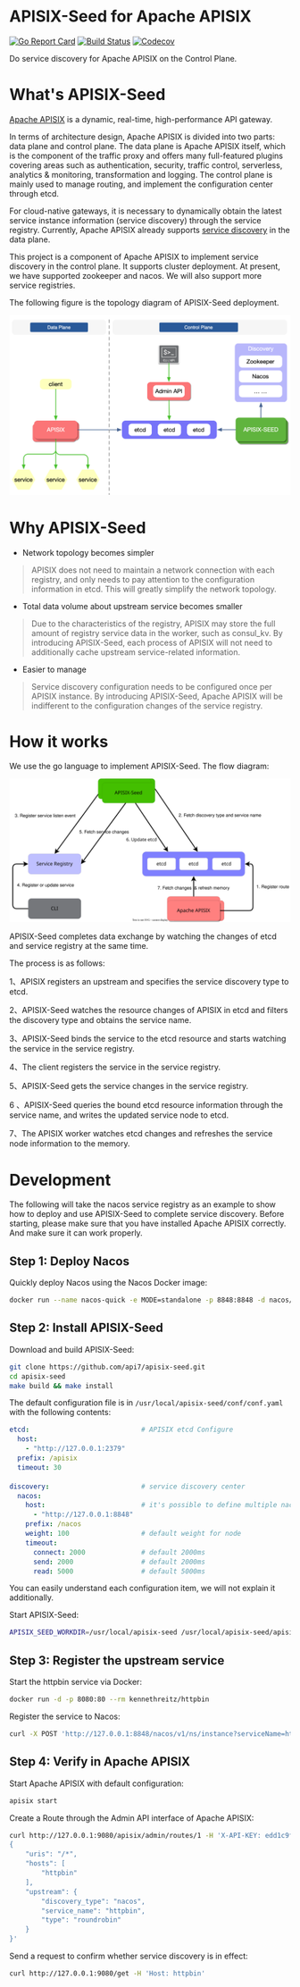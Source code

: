 # APISIX-Seed for Apache APISIX
[![Go Report Card](https://goreportcard.com/badge/github.com/api7/apisix-seed)](https://goreportcard.com/report/github.com/api7/apisix-seed)
[![Build Status](https://github.com/api7/apisix-seed/workflows/unit-test-ci/badge.svg?branch=main)](https://github.com/api7/apisix-seed/actions)
[![Codecov](https://codecov.io/gh/api7/apisix-seed/branch/main/graph/badge.svg)](https://codecov.io/gh/api7/apisix-seed)

Do service discovery for Apache APISIX on the Control Plane.

# What's APISIX-Seed
[Apache APISIX](https://github.com/apache/apisix) is a dynamic, real-time, high-performance API gateway.

In terms of architecture design, Apache APISIX is divided into two parts: data plane and control plane. The data plane is Apache APISIX itself, which is the component of the traffic proxy and offers many full-featured plugins covering areas such as authentication, security, traffic control, serverless, analytics & monitoring, transformation and logging.
The control plane is mainly used to manage routing, and implement the configuration center through etcd.

For cloud-native gateways, it is necessary to dynamically obtain the latest service instance information (service discovery) through the service registry. Currently, Apache APISIX already supports [service discovery](https://github.com/apache/apisix/blob/master/docs/en/latest/discovery.md) in the data plane.

This project is a component of Apache APISIX to implement service discovery in the control plane. It supports cluster deployment. At present, we have supported zookeeper and nacos. We will also support more service registries.

The following figure is the topology diagram of APISIX-Seed deployment.

![apisix-seed overview](./docs/assets/images/apisix-seed%20overview.png)

# Why APISIX-Seed
- Network topology becomes simpler

> APISIX does not need to maintain a network connection with each registry, and only needs to pay attention to the configuration information in etcd. This will greatly simplify the network topology.

- Total data volume about upstream service becomes smaller
> Due to the characteristics of the registry, APISIX may store the full amount of registry service data in the worker, such as consul_kv. By introducing APISIX-Seed, each process of APISIX will not need to additionally cache upstream service-related information.

- Easier to manage
> Service discovery configuration needs to be configured once per APISIX instance. By introducing APISIX-Seed, Apache APISIX will be indifferent to the configuration changes of the service registry.

# How it works
We use the go language to implement APISIX-Seed. The flow diagram:

![apisix-seed flow diagram](./docs/assets/images/apisix-seed%20workflow.svg)

APISIX-Seed completes data exchange by watching the changes of etcd and service registry at the same time.

The process is as follows:

1、APISIX registers an upstream and specifies the service discovery type to etcd. 

2、APISIX-Seed watches the resource changes of APISIX in etcd and filters the discovery type and obtains the service name.

3、APISIX-Seed binds the service to the etcd resource and starts watching the service in the service registry.

4、The client registers the service in the service registry.

5、APISIX-Seed gets the service changes in the service registry.

6 、APISIX-Seed queries the bound etcd resource information through the service name, and writes the updated service node to etcd.

7、The APISIX worker watches etcd changes and refreshes the service node information to the memory.

# Development

The following will take the nacos service registry as an example to show how to deploy and use APISIX-Seed to complete service discovery. Before starting, please make sure that you have installed Apache APISIX correctly. And make sure it can work properly.

## Step 1: Deploy Nacos

Quickly deploy Nacos using the Nacos Docker image:
```bash
docker run --name nacos-quick -e MODE=standalone -p 8848:8848 -d nacos/nacos-server:2.0.2
```

## Step 2: Install APISIX-Seed

Download and build APISIX-Seed:
```bash
git clone https://github.com/api7/apisix-seed.git
cd apisix-seed
make build && make install
```

The default configuration file is in `/usr/local/apisix-seed/conf/conf.yaml` with the following contents:
```yaml
etcd:                            # APISIX etcd Configure
  host:
    - "http://127.0.0.1:2379"
  prefix: /apisix
  timeout: 30

discovery:                       # service discovery center
  nacos:
    host:                        # it's possible to define multiple nacos hosts addresses of the same nacos cluster.
      - "http://127.0.0.1:8848"
    prefix: /nacos
    weight: 100                  # default weight for node
    timeout:
      connect: 2000              # default 2000ms
      send: 2000                 # default 2000ms
      read: 5000                 # default 5000ms
```
You can easily understand each configuration item, we will not explain it additionally.

Start APISIX-Seed:
```bash
APISIX_SEED_WORKDIR=/usr/local/apisix-seed /usr/local/apisix-seed/apisix-seed
```

## Step 3: Register the upstream service

Start the httpbin service via Docker:
```bash
docker run -d -p 8080:80 --rm kennethreitz/httpbin
```

Register the service to Nacos:
```bash
curl -X POST 'http://127.0.0.1:8848/nacos/v1/ns/instance?serviceName=httpbin&ip=127.0.0.1&port=8080'
```

## Step 4: Verify in Apache APISIX

Start Apache APISIX with default configuration:
```bash
apisix start
```

Create a Route through the Admin API interface of Apache APISIX:
```bash
curl http://127.0.0.1:9080/apisix/admin/routes/1 -H 'X-API-KEY: edd1c9f034335f136f87ad84b625c8f1' -X PUT -i -d '
{
    "uris": "/*",
    "hosts": [
        "httpbin"
    ],
    "upstream": {
        "discovery_type": "nacos",
        "service_name": "httpbin",
        "type": "roundrobin"
    }
}'
```

Send a request to confirm whether service discovery is in effect:
```bash
curl http://127.0.0.1:9080/get -H 'Host: httpbin'
```
